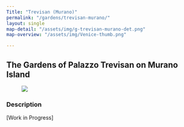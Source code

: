 ```yaml
---
Title: "Trevisan (Murano)"
permalink: "/gardens/trevisan-murano/"
layout: single
map-detail: "/assets/img/g-trevisan-murano-det.png"
map-overview: "/assets/img/Venice-thumb.png"

---
```


## The Gardens of Palazzo Trevisan on Murano Island

<figure><img src="{{ page.map-detail | relative_url }}" class="img-ctr" align="center"/></figure>

### Description

\[Work in Progress\]
